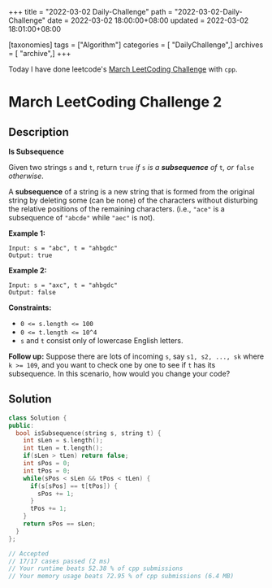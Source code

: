 +++
title = "2022-03-02 Daily-Challenge"
path = "2022-03-02-Daily-Challenge"
date = 2022-03-02 18:00:00+08:00
updated = 2022-03-02 18:01:00+08:00

[taxonomies]
tags = ["Algorithm"]
categories = [ "DailyChallenge",]
archives = [ "archive",]
+++

Today I have done leetcode's [March LeetCoding Challenge](https://leetcode.com/problems/is-subsequence/) with `cpp`.

<!-- more -->

# March LeetCoding Challenge 2

## Description

**Is Subsequence**

Given two strings `s` and `t`, return `true` *if* `s` *is a **subsequence** of* `t`*, or* `false` *otherwise*.

A **subsequence** of a string is a new string that is  formed from the original string by deleting some (can be none) of the  characters without disturbing the relative positions of the remaining  characters. (i.e., `"ace"` is a subsequence of `"abcde"` while `"aec"` is not).

 

**Example 1:**

```
Input: s = "abc", t = "ahbgdc"
Output: true
```

**Example 2:**

```
Input: s = "axc", t = "ahbgdc"
Output: false
```

 

**Constraints:**

- `0 <= s.length <= 100`
- `0 <= t.length <= 10^4`
- `s` and `t` consist only of lowercase English letters.

 

**Follow up:** Suppose there are lots of incoming `s`, say `s1, s2, ..., sk` where `k >= 109`, and you want to check one by one to see if `t` has its subsequence. In this scenario, how would you change your code?

## Solution

``` cpp
class Solution {
public:
  bool isSubsequence(string s, string t) {
    int sLen = s.length();
    int tLen = t.length();
    if(sLen > tLen) return false;
    int sPos = 0;
    int tPos = 0;
    while(sPos < sLen && tPos < tLen) {
      if(s[sPos] == t[tPos]) {
        sPos += 1;
      }
      tPos += 1;
    }
    return sPos == sLen;
  }
};

// Accepted
// 17/17 cases passed (2 ms)
// Your runtime beats 52.38 % of cpp submissions
// Your memory usage beats 72.95 % of cpp submissions (6.4 MB)
```
